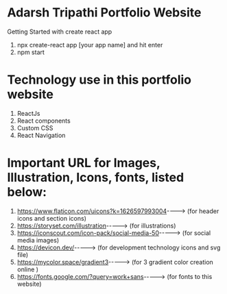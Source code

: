 # Adarsh Tripathi Portfolio Website


Getting Started with create react app 
1. npx create-react app [your app name] and hit enter
2. npm start


# Technology use in this portfolio website
1. ReactJs
2. React components
3. Custom CSS
4. React Navigation


# Important URL for Images, Illustration, Icons, fonts, listed below:
1. <a href="https://www.flaticon.com/uicons?k=1626597993004">https://www.flaticon.com/uicons?k=1626597993004</a>----> (for header icons and section icons)
2. <a href="https://storyset.com/illustration">https://storyset.com/illustration</a>----->
      (for illustrations)
3. <a href="https://iconscout.com/icon-pack/social-media-50">https://iconscout.com/icon-pack/social-media-50</a>-----> (for social media images) 
4. <a href="https://devicon.dev/">https://devicon.dev/</a>-----> (for development technology icons and svg file) 
5. <a href="https://mycolor.space/gradient3">https://mycolor.space/gradient3</a>-----> (for 3 gradient color creation online ) 
6. <a href="https://fonts.google.com/?query=work+sans">https://fonts.google.com/?query=work+sans</a>-----> (for fonts to this website) 



